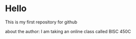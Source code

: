 # Hello
This is my first repository for github

about the author: 
I am taking an online class called BISC 450C
